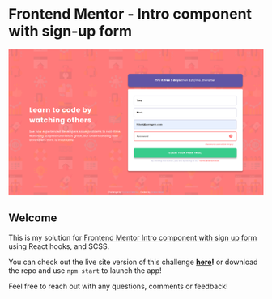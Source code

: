 
# Frontend Mentor - Intro component with sign-up form

![Design preview for sign up form](./src/assets/sign-up-demo.png)

## Welcome

This is my solution for [Frontend Mentor Intro component with sign up form](https://www.frontendmentor.io/challenges/intro-component-with-signup-form-5cf91bd49edda32581d28fd1) using React hooks, and SCSS.

You can check out the live site version of this challenge **[here](https://sign-up-form-silk-psi.vercel.app/)!** or download the repo and use `npm start` to launch the app!

Feel free to reach out with any questions, comments or feedback!
